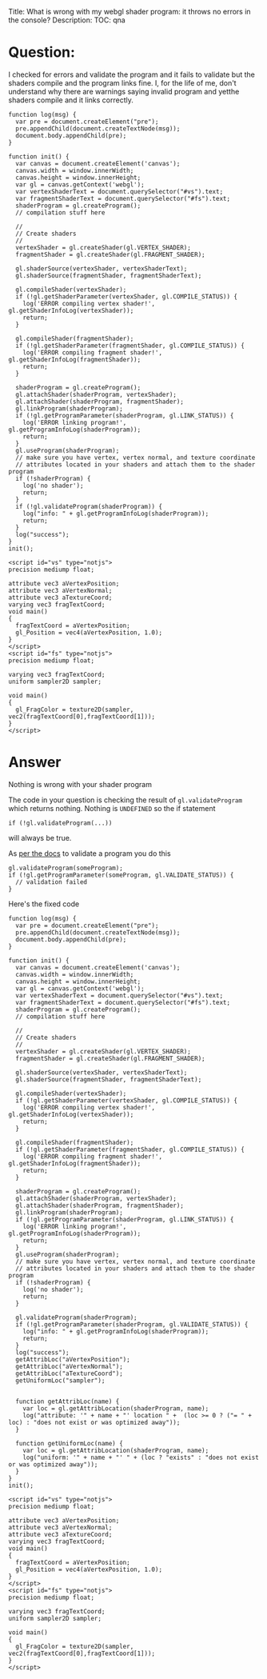 Title: What is wrong with my webgl shader program: it throws no errors in the console?
Description:
TOC: qna

# Question:

I checked for errors and validate the program and it fails to validate but the shaders compile and the program links fine. I, for the life of me, don't understand why there are warnings saying invalid program and yetthe shaders compile and it links correctly.



<!-- begin snippet: js hide: false -->

<!-- language: lang-js -->

    function log(msg) {
      var pre = document.createElement("pre");
      pre.appendChild(document.createTextNode(msg));
      document.body.appendChild(pre);
    }

    function init() {
      var canvas = document.createElement('canvas');
      canvas.width = window.innerWidth;
      canvas.height = window.innerHeight;
      var gl = canvas.getContext('webgl');
      var vertexShaderText = document.querySelector("#vs").text;
      var fragmentShaderText = document.querySelector("#fs").text;
      shaderProgram = gl.createProgram();
      // compilation stuff here

      //
      // Create shaders
      //
      vertexShader = gl.createShader(gl.VERTEX_SHADER);
      fragmentShader = gl.createShader(gl.FRAGMENT_SHADER);

      gl.shaderSource(vertexShader, vertexShaderText);
      gl.shaderSource(fragmentShader, fragmentShaderText);

      gl.compileShader(vertexShader);
      if (!gl.getShaderParameter(vertexShader, gl.COMPILE_STATUS)) {
        log('ERROR compiling vertex shader!', gl.getShaderInfoLog(vertexShader));
        return;
      }

      gl.compileShader(fragmentShader);
      if (!gl.getShaderParameter(fragmentShader, gl.COMPILE_STATUS)) {
        log('ERROR compiling fragment shader!', gl.getShaderInfoLog(fragmentShader));
        return;
      }

      shaderProgram = gl.createProgram();
      gl.attachShader(shaderProgram, vertexShader);
      gl.attachShader(shaderProgram, fragmentShader);
      gl.linkProgram(shaderProgram);
      if (!gl.getProgramParameter(shaderProgram, gl.LINK_STATUS)) {
        log('ERROR linking program!', gl.getProgramInfoLog(shaderProgram));
        return;
      }
      gl.useProgram(shaderProgram);
      // make sure you have vertex, vertex normal, and texture coordinate
      // attributes located in your shaders and attach them to the shader program
      if (!shaderProgram) {
        log('no shader');
        return;
      }
      if (!gl.validateProgram(shaderProgram)) {
        log("info: " + gl.getProgramInfoLog(shaderProgram));
        return;
      }
      log("success");
    }
    init();


<!-- language: lang-html -->

    <script id="vs" type="notjs">
    precision mediump float;

    attribute vec3 aVertexPosition;
    attribute vec3 aVertexNormal;
    attribute vec3 aTextureCoord;
    varying vec3 fragTextCoord;
    void main()
    {
      fragTextCoord = aVertexPosition;
      gl_Position = vec4(aVertexPosition, 1.0);
    }
    </script>
    <script id="fs" type="notjs">
    precision mediump float;

    varying vec3 fragTextCoord;
    uniform sampler2D sampler;

    void main()
    {
      gl_FragColor = texture2D(sampler, vec2(fragTextCoord[0],fragTextCoord[1]));
    }
    </script>


<!-- end snippet -->



# Answer

Nothing is wrong with your shader program

The code in your question is checking the result of `gl.validateProgram` which returns nothing. Nothing is `UNDEFINED` so the if statement
  
    if (!gl.validateProgram(...)) 

will always be true.

As [per the docs](https://www.khronos.org/opengles/sdk/docs/man/xhtml/glValidateProgram.xml) to validate a program you do this

    gl.validateProgram(someProgram);
    if (!gl.getProgramParameter(someProgram, gl.VALIDATE_STATUS)) {
      // validation failed
    }

Here's the fixed code



<!-- begin snippet: js hide: true -->

<!-- language: lang-js -->

    function log(msg) {
      var pre = document.createElement("pre");
      pre.appendChild(document.createTextNode(msg));
      document.body.appendChild(pre);
    }

    function init() {
      var canvas = document.createElement('canvas');
      canvas.width = window.innerWidth;
      canvas.height = window.innerHeight;
      var gl = canvas.getContext('webgl');
      var vertexShaderText = document.querySelector("#vs").text;
      var fragmentShaderText = document.querySelector("#fs").text;
      shaderProgram = gl.createProgram();
      // compilation stuff here

      //
      // Create shaders
      //
      vertexShader = gl.createShader(gl.VERTEX_SHADER);
      fragmentShader = gl.createShader(gl.FRAGMENT_SHADER);

      gl.shaderSource(vertexShader, vertexShaderText);
      gl.shaderSource(fragmentShader, fragmentShaderText);

      gl.compileShader(vertexShader);
      if (!gl.getShaderParameter(vertexShader, gl.COMPILE_STATUS)) {
        log('ERROR compiling vertex shader!', gl.getShaderInfoLog(vertexShader));
        return;
      }

      gl.compileShader(fragmentShader);
      if (!gl.getShaderParameter(fragmentShader, gl.COMPILE_STATUS)) {
        log('ERROR compiling fragment shader!', gl.getShaderInfoLog(fragmentShader));
        return;
      }

      shaderProgram = gl.createProgram();
      gl.attachShader(shaderProgram, vertexShader);
      gl.attachShader(shaderProgram, fragmentShader);
      gl.linkProgram(shaderProgram);
      if (!gl.getProgramParameter(shaderProgram, gl.LINK_STATUS)) {
        log('ERROR linking program!', gl.getProgramInfoLog(shaderProgram));
        return;
      }
      gl.useProgram(shaderProgram);
      // make sure you have vertex, vertex normal, and texture coordinate
      // attributes located in your shaders and attach them to the shader program
      if (!shaderProgram) {
        log('no shader');
        return;
      }
      
      gl.validateProgram(shaderProgram);
      if (!gl.getProgramParameter(shaderProgram, gl.VALIDATE_STATUS)) {
        log("info: " + gl.getProgramInfoLog(shaderProgram));
        return;
      }
      log("success");
      getAttribLoc("aVertexPosition");
      getAttribLoc("aVertexNormal");
      getAttribLoc("aTextureCoord");
      getUniformLoc("sampler");


      function getAttribLoc(name) {
        var loc = gl.getAttribLocation(shaderProgram, name);
        log("attribute: '" + name + "' location " +  (loc >= 0 ? ("= " + loc) : "does not exist or was optimized away"));
      }

      function getUniformLoc(name) {
        var loc = gl.getAttribLocation(shaderProgram, name);
        log("uniform: '" + name + "' " + (loc ? "exists" : "does not exist or was optimized away"));
      }
    }
    init();

<!-- language: lang-html -->

    <script id="vs" type="notjs">
    precision mediump float;

    attribute vec3 aVertexPosition;
    attribute vec3 aVertexNormal;
    attribute vec3 aTextureCoord;
    varying vec3 fragTextCoord;
    void main()
    {
      fragTextCoord = aVertexPosition;
      gl_Position = vec4(aVertexPosition, 1.0);
    }
    </script>
    <script id="fs" type="notjs">
    precision mediump float;

    varying vec3 fragTextCoord;
    uniform sampler2D sampler;

    void main()
    {
      gl_FragColor = texture2D(sampler, vec2(fragTextCoord[0],fragTextCoord[1]));
    }
    </script>

<!-- end snippet -->


